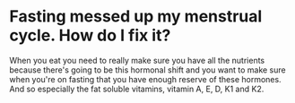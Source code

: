 # Fasting messed up my menstrual cycle. How do I fix it?

When you eat you need to really make sure you have all the nutrients because there's going to be this hormonal shift and you want to make sure when you're on fasting that you have enough reserve of these hormones. And so especially the fat soluble vitamins, vitamin A, E, D, K1 and K2.